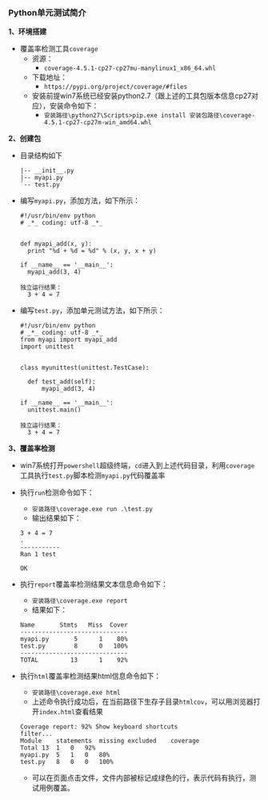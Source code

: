 ### Python单元测试简介

**1、环境搭建**
- 覆盖率检测工具`coverage`
  - 资源：
    - `coverage-4.5.1-cp27-cp27mu-manylinux1_x86_64.whl`
  - 下载地址：
    - `https://pypi.org/project/coverage/#files`
  - 安装前提win7系统已经安装python2.7（跟上述的工具包版本信息cp27对应），安装命令如下：
    - `安装路径\python27\Scripts>pip.exe install 安装包路径\coverage-4.5.1-cp27-cp27m-win_amd64.whl`
 
**2、创建包**
- 目录结构如下
  ```
  |-- __init__.py
  |-- myapi.py
  `-- test.py
  ```

- 编写`myapi.py`，添加方法，如下所示：
  ```
  #!/usr/bin/env python
  # _*_ coding: utf-8 _*_
  
  
  def myapi_add(x, y):
    print "%d + %d = %d" % (x, y, x + y)
    
  if __name__ == '__main__':
    myapi_add(3, 4)
  
  独立运行结果：
    3 + 4 = 7
  ```
  
- 编写`test.py`，添加单元测试方法，如下所示：
  ```
  #!/usr/bin/env python
  # _*_ coding: utf-8 _*_
  from myapi import myapi_add
  import unittest


  class myunittest(unittest.TestCase):

    def test_add(self):
        myapi_add(3, 4)

  if __name__ == '__main__':
    unittest.main()
    
  独立运行结果：
    3 + 4 = 7
  ```
  
**3、覆盖率检测**
- win7系统打开`powershell`超级终端，`cd`进入到上述代码目录，利用`coverage`工具执行`test.py`脚本检测`myapi.py`代码覆盖率
- 执行`run`检测命令如下：
  - `安装路径\coverage.exe run .\test.py`
  - 输出结果如下：
  ```
  3 + 4 = 7
  .
  -----------
  Ran 1 test

  OK
  ```
  
- 执行`report`覆盖率检测结果文本信息命令如下：
  - `安装路径\coverage.exe report`
  - 结果如下：
  ```
  Name       Stmts   Miss  Cover
  ------------------------------
  myapi.py       5      1    80%
  test.py        8      0   100%
  ------------------------------
  TOTAL         13      1    92%
  ```
- 执行`html`覆盖率检测结果html信息命令如下：
  - `安装路径\coverage.exe html`
  - 上述命令执行成功后，在当前路径下生存子目录`htmlcov`，可以用浏览器打开`index.html`查看结果
  ```
  Coverage report: 92% Show keyboard shortcuts 
  filter...
  Module	statements	missing	excluded	coverage
  Total	13	1	0	92%
  myapi.py	5	1	0	80%
  test.py	8	0	0	100%
  ```
  - 可以在页面点击文件，文件内部被标记成绿色的行，表示代码有执行，测试用例覆盖。

